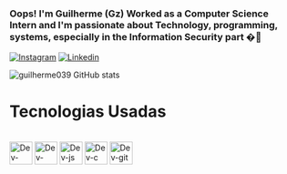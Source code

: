 ### Oops! I'm Guilherme (Gz) Worked as a Computer Science Intern and I'm passionate about Technology, programming, systems, especially in the Information Security part �🙂



[![Instagram](https://img.shields.io/badge/Instagram-E4405F?style=for-the-badge&logo=instagram&logoColor=white)](https://www.instagram.com/guilher_fnsilva/)
[![Linkedin](https://img.shields.io/badge/LinkedIn-0077B5?style=for-the-badge&logo=linkedin&logoColor=white)](https://www.linkedin.com/in/guilherme-fernandes-nunes-7b98a7234/)

![guilherme039 GitHub stats](https://github-readme-stats.vercel.app/api?username=guilherme039&show_icons=true&theme=tokyonight)

# Tecnologias Usadas

<divi style="display: inline_block"><br/>
 <img align="center" alt="Dev-htm15" height="40" width="40" src="https://cdn.jsdelivr.net/gh/devicons/devicon/icons/html5/html5-original.svg" /> 
 <img align="center" alt="Dev-css" height="40" width="40" src="https://cdn.jsdelivr.net/gh/devicons/devicon/icons/css3/css3-original.svg" /> 
 <img align="center" alt="Dev-js" height="40" width="40" src="https://cdn.jsdelivr.net/gh/devicons/devicon/icons/javascript/javascript-original.svg" />
 <img align="center" alt="Dev-c" height="40" width="40" src="https://cdn.jsdelivr.net/gh/devicons/devicon/icons/c/c-original.svg" />
 <img align="center" alt="Dev-git" height="40" width="40" src="https://cdn.jsdelivr.net/gh/devicons/devicon/icons/github/github-original.svg" />
  </div> 
 


